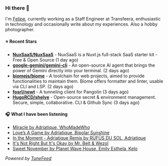 ### Hi there 👋

I'm [Felipe](https://felipevm.com), currently working as a Staff Engineer at Transfeera, enthusiastic in technology and occasionally write about my experiences. Also a hobby photographer.

#### ⭐ Recent Stars
- **[NuxSaaS/NuxSaaS](https://github.com/NuxSaaS/NuxSaaS)** - NuxSaaS is a Nuxt.js full-stack SaaS starter kit - Free &amp; Open Source (1 day ago)
- **[google-gemini/gemini-cli](https://github.com/google-gemini/gemini-cli)** - An open-source AI agent that brings the power of Gemini directly into your terminal. (2 days ago)
- **[biomejs/biome](https://github.com/biomejs/biome)** - A toolchain for web projects, aimed to provide functionalities to maintain them. Biome offers formatter and linter, usable via CLI and LSP. (2 days ago)
- **[fosrl/newt](https://github.com/fosrl/newt)** - A tunneling client for Pangolin (3 days ago)
- **[HugoRCD/shelve](https://github.com/HugoRCD/shelve)** - Open-source secret &amp; environment management. Secure, simple, collaborative. CLI &amp; Github Sync (3 days ago)

#### 🎧 What I have been listening
- [Miracle by Adriatique, WhoMadeWho](https://open.spotify.com/track/0aVrpFRLlrd5zVyPXWP3mS)
- [Love’s A Game by Adriatique, Bipolar Sunshine](https://open.spotify.com/track/0ytQmrJaRbb6Ogw1C55sV5)
- [In the Moment - Adriatique Remix by RÜFÜS DU SOL, Adriatique](https://open.spotify.com/track/3JGvqlIZr8pvabWHmZwPsU)
- [It&#39;s Not Right But It&#39;s Okay by Mr. Belt &amp; Wezol](https://open.spotify.com/track/5OFVzqSeFxGpvDGyHvVeLj)
- [Sweet November by Planet Wave House, Emily Esthela, Kelo](https://open.spotify.com/track/5SeVG3n53TgBKZPXqSbwrW)

_Powered by [TuneFeed](https://tunefeed.app?ref=github.com)_
